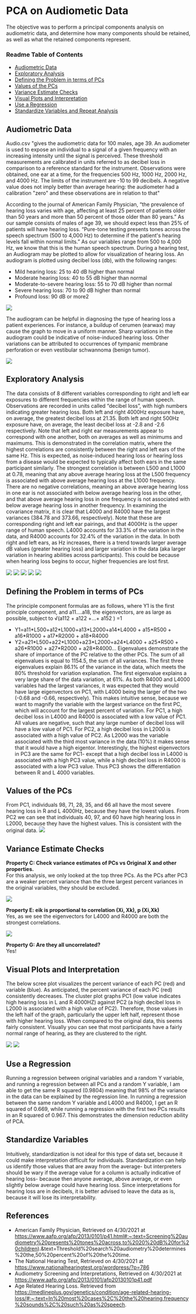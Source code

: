 # PCA on Audiometic Data
The objective was to perform a principal components analysis on audiometric data, and determine how many components should be retained, as well as what the retained components represent.

### Readme Table of Contents
* [Audiometric Data]()
* [Exploratory Analysis]()
* [Defining the Problem in terms of PCs]()
* [Values of the PCs]()
* [Variance Estimate Checks]()
* [Visual Plots and Interpretation]()
* [Use a Regression]()
* [Standardize Variables and Repeat Analysis]()

## Audiometric Data
Audio.csv "gives the audiometric data for 100 males, age 39. An audiometer is used to expose an individual to a signal of a given frequency with an increasing intensity until the signal is perceived. These threshold measurements are calibrated in units referred to as decibel loss in comparison to a reference standard for the instrument. Observations were obtained, one ear at a time, for the frequencies 500 Hz, 1000 Hz, 2000 Hz, and 4000 Hz. The limits of the instrument are -10 to 99 decibels. A negative value does not imply better than average hearing: the audiometer had a calibration "zero" and these observations are in relation to that"

According to the journal of American Family Physician, “the prevalence of hearing loss varies with age, affecting at least 25 percent of patients older than 50 years and more than 50 percent of those older than 80 years.” As our sample consists of males of age 39, we should expect less than 25% of patients will have hearing loss. “Pure-tone testing presents tones across the speech spectrum (500 to 4,000 Hz) to determine if the patient's hearing levels fall within normal limits.” As our variables range from 500 to 4,000 Hz, we know that this is the human speech spectrum. During a hearing test, an Audiogram may be plotted to allow for visualization of hearing loss. An audiogram is plotted using decibel loss (db), with the following ranges:
* Mild hearing loss: 25 to 40 dB higher than normal
* Moderate hearing loss: 40 to 55 dB higher than normal
* Moderate-to-severe hearing loss: 55 to 70 dB higher than normal
* Severe hearing loss: 70 to 90 dB higher than normal
* Profound loss: 90 dB or more2

![](https://github.com/JaclynGlosson/PCA-on-Audiometic-Data/blob/fc2b30acecce2b8fe6f8652e0f118fd3693cc22c/Images/image19.png)

The audiogram can be helpful in diagnosing the type of hearing loss a patient experiences. For instance, a buildup of cerumen (earwax) may cause the graph to move in a uniform manner.  Sharp variations in the audiogram could be indicative of noise-induced hearing loss. Other variations can be attributed to occurrences of  tympanic membrane perforation or even vestibular schwannoma (benign tumor).

![](https://github.com/JaclynGlosson/PCA-on-Audiometic-Data/blob/fc2b30acecce2b8fe6f8652e0f118fd3693cc22c/Images/image3.png)

## Exploratory Analysis
The data consists of 8 different variables corresponding to right and left ear exposures to different frequencies within the range of human speech. Observations are recorded in units called “decibel loss”, with high numbers indicating greater hearing loss. Both left and right 4000Hz exposure have, on average, the greatest decibel loss at 21.35. Both left and right 500Hz exposure have, on average, the least decibel loss at -2.8 and -2.6 respectively. Note that left and right ear measurements appear to correspond with one another, both on averages as well as minimums and maximums. This is demonstrated in the correlation matrix, where the highest correlations are consistently between the right and left ears of the same Hz. This is expected, as noise-induced hearing loss or hearing loss from a disease would be expected to typically affect both ears in the same participant similarly. The strongest correlation is between L500 and L1000 at 0.78, meaning that any above average hearing loss at the L500 frequency is associated with above average hearing loss at the L1000 frequency. There are no negative correlations, meaning an above average hearing loss in one ear is not associated with below average hearing loss in the other, and that above average hearing loss in one frequency is not associated with below average hearing loss in another frequency. In examining the covariance matrix, it is clear that L4000 and R4000 have the largest variances (384.78 and 373.66, respectively). Note that these are corresponding right and left ear pairings, and that 4000Hz is the upper range of human speech. L4000 accounts for 33.3% of the variation in the data, and R4000 accounts for 32.4% of the variation in the data. In both right and left ears, as Hz increases, there is a trend towards larger average dB values (greater hearing loss) and larger variation in the data (aka larger variation in hearing abilities across participants). This could be because when hearing loss begins to occur, higher frequencies are lost first.

![](https://github.com/JaclynGlosson/PCA-on-Audiometic-Data/blob/fc2b30acecce2b8fe6f8652e0f118fd3693cc22c/Images/image23.png)
![](https://github.com/JaclynGlosson/PCA-on-Audiometic-Data/blob/fc2b30acecce2b8fe6f8652e0f118fd3693cc22c/Images/image49.png)
![](https://github.com/JaclynGlosson/PCA-on-Audiometic-Data/blob/fc2b30acecce2b8fe6f8652e0f118fd3693cc22c/Images/image28.png)
![](https://github.com/JaclynGlosson/PCA-on-Audiometic-Data/blob/79448ccbcc5fc74b6da2f2076deaa9f8afa14025/Images/image50.png)
![](https://github.com/JaclynGlosson/PCA-on-Audiometic-Data/blob/79448ccbcc5fc74b6da2f2076deaa9f8afa14025/Images/image2.png)

## Defining the Problem in terms of PCs
The principle component formulas are as follows, where Y1 is the first principle component, and a11….a18, the eigenvectors, are as large as possible, subject to √(a112 + a122  +...+ a152 ) =1

* Y1=a11\*L500+a12\*L1000+a13\*L2000+a14\*L4000 + a15\*R500 + a16\*R1000 + a17\*R2000 + a18\*R4000
* Y2=a21\*L500+a22\*L1000+a23\*L2000+a24\*L4000 + a25\*R500 + a26\*R1000 + a27\*R2000 + a28\*R4000...
Eigenvalues demonstrate the share of importance of the PC relative to the other PCs. The sum of all eigenvalues is equal to 1154.5, the sum of all variances. The first three eigenvalues explain 86.1% of the variance in the data, which meets the 80% threshold for variation explanation. The first eigenvalue explains a very large share of the data variation, at 61%. As both R4000 and L4000 variables had the largest variances, it was expected that they would have large eigenvectors on PC1, with L4000 being the larger of the two (-0.68 and -0.66, respectively). This makes intuitive sense, because we want to magnify the variable with the largest variance on the first PC, which will account for the largest percent of variation. For PC1, a high decibel loss in L4000 and R4000 is associated with a low value of PC1. All values are negative, such that any large number of decibel loss will have a low value of PC1. For PC2, a high decibel loss in L2000 is associated with a high value of PC2. As L2000 was the variable associated with the third most variance in the data (10%) it makes sense that it would have a high eigentor. Interestingly, the highest eigenvectors in PC3 are the same for PC1- except that a high decibel loss in L4000 is associated with a high PC3 value, while a high decibel loss in R4000 is associated with a low PC3 value. Thus PC3 shows the differentiation between R and L 4000 variables.

## Values of the PCs
From PC1, individuals 98, 71, 28, 35, and 66 all have the most severe hearing loss in R and L 4000Hz, because they have the lowest values. From PC2 we can see that individuals 40, 97, and 60 have high hearing loss in L2000, because they have the highest values. This is consistent with the original data.
![](https://github.com/JaclynGlosson/PCA-on-Audiometic-Data/blob/0720d79525c1eb852c9f7ba3027193851621ee5f/Images/image11.png)

## Variance Estimate Checks

<b>Property C: Check variance estimates of PCs vs Original X and other properties.</b><br>
For this analysis, we only looked at the top three PCs. As the PCs after PC3 are a weaker percent variance than the three largest percent variances in the original variables, they should be excluded. 

![](https://github.com/JaclynGlosson/PCA-on-Audiometic-Data/blob/0720d79525c1eb852c9f7ba3027193851621ee5f/Images/image4.png)

<b>Property E: eik is proportional to correlation (Xi, Xk), p (Xi,Xk)</b><br>
Yes, as we see the eigenvectors for L4000 and R4000 are both the strongest correlations.

![](https://github.com/JaclynGlosson/PCA-on-Audiometic-Data/blob/0720d79525c1eb852c9f7ba3027193851621ee5f/Images/image30.png)

<b>Property G: Are they all uncorrelated? </b><br>
Yes!

## Visual Plots and Interpretation
The below scree plot visualizes the percent variance of each PC (red) and variable (blue). As anticipated, the percent variance of each PC (red) consistently decreases. The cluster plot graphs PC1 (low value indicates high hearing loss in L and R 4000HZ) against PC2 (a high decibel loss in L2000 is associated with a high value of PC2). Therefore, those values in the left half of the graph, particularly the upper left half, represent those with higher hearing loss. When compared to the original data, this seems fairly consistent. Visually you can see that most participants have a fairly normal range of hearing, as they are clustered to the right.

![](https://github.com/JaclynGlosson/PCA-on-Audiometic-Data/blob/ebf67f005e2ff1038565e8e62d2001d95a896f73/Images/image53.png)
![](https://github.com/JaclynGlosson/PCA-on-Audiometic-Data/blob/ebf67f005e2ff1038565e8e62d2001d95a896f73/Images/image56.png)

## Use a Regression
Running a regression between original variables and a random Y variable, and running a regression between all PCs and a random Y variable, I am able to get the same R squared (0.9804) meaning that 98% of the variance in the data can be explained by the regression line. In running a regression between the same random Y variable and L4000 and R4000, I get an R squared of 0.669, while running a regression with the first two PCs results in an R squared of 0.967. This demonstrates the dimension reduction ability of PCA.

## Standardize Variables 
Intuitively, standardization is not ideal for this type of data set, because it could make interpretation difficult for individuals. Standardization can help us identify those values that are away from the average- but interpreters should be wary if the average value for a column is actually indicative of hearing loss- because then anyone average, above average, or even slightly below average could have hearing loss.  Since interpretations for hearing loss are in decibels, it is better advised to leave the data as is, because it will lose its interpretability.



## References
* American Family Physician, Retrieved on 4/30/2021 at https://www.aafp.org/afp/2013/0101/p41.html#:~:text=Screening%20audiometry%20presents%20tones%20across,to%2020%20dB%20for%20children).&text=Threshold%20search%20audiometry%20determines%20the,50%20percent%20of%20the%20time.
* The National Hearing Test, Retrieved on 4/30/2021 at https://www.nationalhearingtest.org/wordpress/?p=786
* Audiometry Screening and Interpretations, Retrieved on 4/30/2021 at https://www.aafp.org/afp/2013/0101/afp20130101p41.pdf 
* Age Related Hearing Loss. Retrieved from https://medlineplus.gov/genetics/condition/age-related-hearing-loss/#:~:text=In%20most%20cases%2C%20the%20hearing,frequency%20sounds%2C%20such%20as%20speech.

